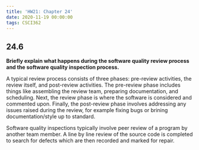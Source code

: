 ```yaml
---
title: 'HW21: Chapter 24'
date: 2020-11-19 00:00:00
tags: CSCI362
---
```

## 24.6
**Briefly explain what happens during the software quality review process and the software quality inspection process.**

A typical review process consists of three phases: pre-review activities, the review itself, and post-review activities. The pre-review phase includes things like assembling the review team, preparing documentation, and scheduling. Next, the review phase is where the software is considered and commented upon. Finally, the post-review phase involves addressing any issues raised during the review, for example fixing bugs or brining documentation/style up to standard.

Software quality inspections typically involve peer review of a program by another team member. A line by line review of the source code is completed to search for defects which are then recorded and marked for repair.
